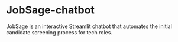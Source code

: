 # JobSage-chatbot
JobSage is an interactive Streamlit chatbot that automates the initial candidate screening process for tech roles.
